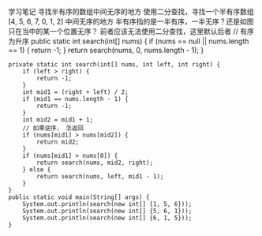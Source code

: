 学习笔记
寻找半有序的数组中间无序的地方
使用二分查找，寻找一个半有序数组 [4, 5, 6, 7, 0, 1, 2] 中间无序的地方
半有序指的是一半有序，一半无序？还是如图只在当中的某一个位置无序？
前者应该无法使用二分查找，这里默认后者
    // 有序为升序
    public static int search(int[] nums) {
        if (nums == null  || nums.length == 1) {
            return -1;
        } 
        return search(nums, 0, nums.length - 1);
    }

    private static int search(int[] nums, int left, int right) {
		if (left > right) {
			return -1;
		}
        int mid1 = (right + left) / 2;
        if (mid1 == nums.length - 1) {
        	return -1;
        }
        int mid2 = mid1 + 1;
		// 如果逆序， 怎返回
        if (nums[mid1] > nums[mid2]) {
            return mid2;
        }
        if (nums[mid1] > nums[0]) {
        	return search(nums, mid2, right);
        } else {
        	return search(nums, left, mid1 - 1);
        }
    }
    public static void main(String[] args) {
    	System.out.println(search(new int[] {1, 5, 6}));
    	System.out.println(search(new int[] {5, 6, 1}));
    	System.out.println(search(new int[] {6, 1, 5}));
    }